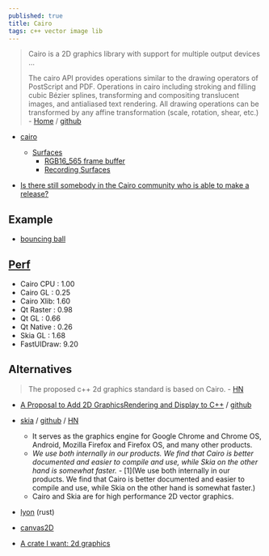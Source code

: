 ```yaml
---
published: true
title: Cairo
tags: c++ vector image lib
---
```

> Cairo is a 2D graphics library with support for multiple output devices ...
>
> The cairo API provides operations similar to the drawing operators of PostScript and PDF. Operations in cairo including stroking and filling cubic Bézier splines, transforming and compositing translucent images, and antialiased text rendering. All drawing operations can be transformed by any affine transformation (scale, rotation, shear, etc.) - [Home](https://www.cairographics.org/) / [github](https://github.com/freedesktop/cairo)

- [cairo](https://www.cairographics.org/examples/)
    - [Surfaces](https://cairographics.org/manual/cairo-surfaces.html)	
    	- [RGB16_565 frame buffer](https://developer.toradex.com/knowledge-base/framebuffer-linux)
		- [Recording Surfaces](https://cairographics.org/manual/cairo-Recording-Surfaces.html)

    
- [Is there still somebody in the Cairo community who is able to make a release?](https://news.ycombinator.com/item?id=25076197)

## Example
- [bouncing ball](https://github.com/alugocp/bouncy-balls/blob/master/balls.c)

## [Perf](https://www.x.org/wiki/Events/XDC2016/Program/rogovin_fast_ui_draw/)
- Cairo CPU : 1.00
- Cairo GL : 0.25
- Cairo Xlib: 1.60
- Qt Raster : 0.98
- Qt GL : 0.66
- Qt Native : 0.26
- Skia GL : 1.68
- FastUIDraw: 9.20

## Alternatives
> The proposed c++ 2d graphics standard is based on Cairo. - [HN](https://news.ycombinator.com/item?id=16539006)

- [A Proposal to Add 2D GraphicsRendering and Display to C++](http://open-std.org/JTC1/SC22/WG21/docs/papers/2018/p0267r7.pdf) / [github](https://github.com/cpp-io2d/P0267_RefImpl)

- [skia](https://skia.org/user/build) / [github](https://github.com/google/skia) / [HN](https://news.ycombinator.com/item?id=16146132)
	- It serves as the graphics engine for Google Chrome and Chrome OS, Android, Mozilla Firefox and Firefox OS, and many other products. 
	- _We use both internally in our products. We find that Cairo is better documented and easier to compile and use, while Skia on the other hand is somewhat faster._ - [1](We use both internally in our products. We find that Cairo is better documented and easier to compile and use, while Skia on the other hand is somewhat faster.)
    - Cairo and Skia are for high performance 2D vector graphics.

- [lyon](https://github.com/nical/lyon/) (rust)
- [canvas2D](https://html.spec.whatwg.org/multipage/canvas.html)

- [A crate I want: 2d graphics](https://www.reddit.com/r/rust/comments/9nhhh8/a_crate_i_want_2d_graphics/)

